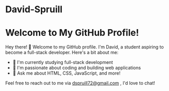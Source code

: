 # David-Spruill
# Welcome to My GitHub Profile!

Hey there! 👋 Welcome to my GitHub profile. I'm David, a student aspiring to become a full-stack developer. Here's a bit about me:

- 🔭 I'm currently studying full-stack development
- 🌱 I'm passionate about coding and building web applications
- 💬 Ask me about HTML, CSS, JavaScript, and more!

Feel free to reach out to me via dspruill72@gmail.com , I'd love to chat!
